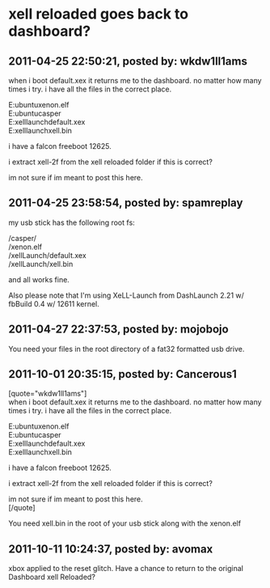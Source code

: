 # xell reloaded goes back to dashboard?

## 2011-04-25 22:50:21, posted by: wkdw1ll1ams

when i boot default.xex it returns me to the dashboard. no matter how many times i try. i have all the files in the correct place.  
   
 E:ubuntuxenon.elf  
 E:ubuntucasper  
 E:xelllaunchdefault.xex  
 E:xelllaunchxell.bin  
   
 i have a falcon freeboot 12625.  
   
 i extract xell-2f from the xell reloaded folder if this is correct?  
   
 im not sure if im meant to post this here.

## 2011-04-25 23:58:54, posted by: spamreplay

my usb stick has the following root fs:  
   
 /casper/  
 /xenon.elf  
 /xellLaunch/default.xex  
 /xellLaunch/xell.bin  
   
 and all works fine.   
   
 Also please note that I'm using XeLL-Launch from DashLaunch 2.21 w/ fbBuild 0.4 w/ 12611 kernel.

## 2011-04-27 22:37:53, posted by: mojobojo

You need your files in the root directory of a fat32 formatted usb drive.

## 2011-10-01 20:35:15, posted by: Cancerous1

[quote="wkdw1ll1ams"]  
 when i boot default.xex it returns me to the dashboard. no matter how many times i try. i have all the files in the correct place.  
   
 E:ubuntuxenon.elf  
 E:ubuntucasper  
 E:xelllaunchdefault.xex  
 E:xelllaunchxell.bin  
   
 i have a falcon freeboot 12625.  
   
 i extract xell-2f from the xell reloaded folder if this is correct?  
   
 im not sure if im meant to post this here.  
 [/quote]  
   
 You need xell.bin in the root of your usb stick along with the xenon.elf

## 2011-10-11 10:24:37, posted by: avomax

xbox applied to the reset glitch. Have a chance to return to the original Dashboard xell Reloaded?